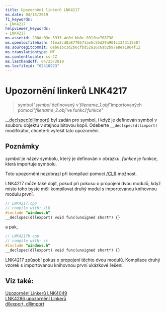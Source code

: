 ```yaml
---
title: Upozornění linkerů LNK4217
ms.date: 04/15/2019
f1_keywords:
- LNK4217
helpviewer_keywords:
- LNK4217
ms.assetid: 280dc03e-5933-4e8d-bb8c-891fbe788738
ms.openlocfilehash: f1ea3cd0a8770571ae5c55d29a901c134311550f
ms.sourcegitcommit: 0ab61bc3d2b6cfbd52a16c6ab2b97a8ea1864f12
ms.translationtype: MT
ms.contentlocale: cs-CZ
ms.lasthandoff: 04/23/2019
ms.locfileid: "62410223"
---
```

# <a name="linker-tools-warning-lnk4217"></a>Upozornění linkerů LNK4217

> symbol '*symbol*'definovaný v'*filename_1.obj*"importovaných pomocí"*filename_2.obj*'ve funkci'*funkce*"

[__declspec(dllimport)](../../cpp/dllexport-dllimport.md) byl zadán pro symbol, i když je definován symbol v souboru objektu v stejnou bitovou kopii. Odeberte `__declspec(dllimport)` modifikátor, chcete-li vyřešit tato upozornění.

## <a name="remarks"></a>Poznámky

*symbol* je název symbolu, který je definován v obrázku. *funkce* je funkce, která importuje symbolu.

Toto upozornění nezobrazí při kompilaci pomocí [/CLR](../../build/reference/clr-common-language-runtime-compilation.md) možnost.

LNK4217 může také dojít, pokud při pokusu o propojení dvou modulů, když místo toho byste měli kompilovat druhý modul s importovanou knihovnou modulu první.

```cpp
// LNK4217.cpp
// compile with: /LD
#include "windows.h"
__declspec(dllexport) void func(unsigned short*) {}
```

a pak,

```cpp
// LNK4217b.cpp
// compile with: /c
#include "windows.h"
__declspec(dllexport) void func(unsigned short*) {}
```

LNK4217 způsobí pokus o propojení těchto dvou modulů. Kompilace druhý vzorek s importovanou knihovnou první ukázkové řešení.

## <a name="see-also"></a>Viz také:

[Upozornění Linkerů LNK4049](linker-tools-warning-lnk4049.md) \
[LNK4286 upozornění Linkerů](linker-tools-warning-lnk4286.md) \
[dllexport, dllimport](../../cpp/dllexport-dllimport.md)